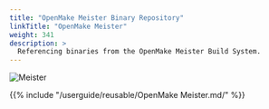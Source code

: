 ```yaml
---
title: "OpenMake Meister Binary Repository"
linkTitle: "OpenMake Meister"
weight: 341
description: >
  Referencing binaries from the OpenMake Meister Build System.
---
```


![Meister](/userguide/images/Meister-final-grey-horizontal.png)

{{% include "/userguide/reusable/OpenMake Meister.md/" %}}

